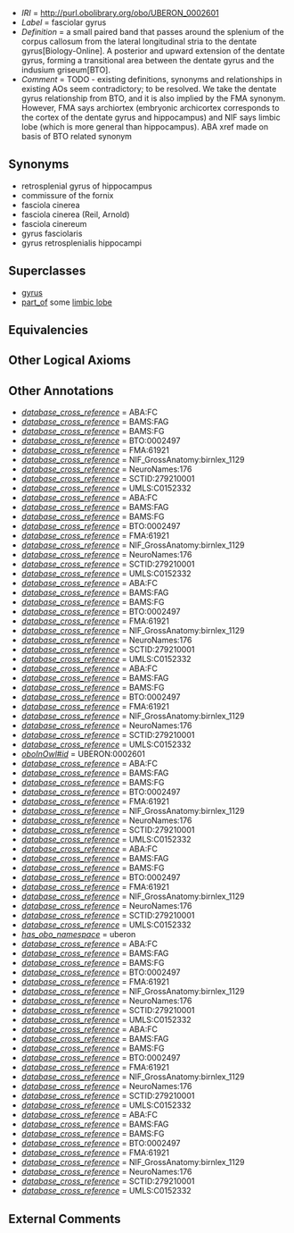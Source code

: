  * *IRI* = http://purl.obolibrary.org/obo/UBERON_0002601
 * *Label* = fasciolar gyrus
 * *Definition* = a small paired band that passes around the splenium of the corpus callosum from the lateral longitudinal stria to the dentate gyrus[Biology-Online]. A posterior and upward extension of the dentate gyrus, forming a transitional area between the dentate gyrus and the indusium griseum[BTO].
 * *Comment* = TODO - existing definitions, synonyms and relationships in existing AOs seem contradictory; to be resolved. We take the dentate gyrus relationship from BTO, and it is also implied by the FMA synonym. However, FMA says archiortex (embryonic archicortex corresponds to the cortex of the dentate gyrus and hippocampus) and NIF says limbic lobe (which is more general than hippocampus). ABA xref made on basis of BTO related synonym

## Synonyms

 * retrosplenial gyrus of hippocampus
 * commissure of the fornix
 * fasciola cinerea
 * fasciola cinerea (Reil, Arnold)
 * fasciola cinereum
 * gyrus fasciolaris
 * gyrus retrosplenialis hippocampi

## Superclasses

 * [gyrus](../../UBERON/00/UBERON_0000200.md)
 * [part_of](../../BFO/50/BFO_0000050.md) some [limbic lobe](../../UBERON/00/UBERON_0002600.md)

## Equivalencies


## Other Logical Axioms


## Other Annotations

 * *[database_cross_reference](../../ef/oboInOwl#hasDbXref.md)* = ABA:FC
 * *[database_cross_reference](../../ef/oboInOwl#hasDbXref.md)* = BAMS:FAG
 * *[database_cross_reference](../../ef/oboInOwl#hasDbXref.md)* = BAMS:FG
 * *[database_cross_reference](../../ef/oboInOwl#hasDbXref.md)* = BTO:0002497
 * *[database_cross_reference](../../ef/oboInOwl#hasDbXref.md)* = FMA:61921
 * *[database_cross_reference](../../ef/oboInOwl#hasDbXref.md)* = NIF_GrossAnatomy:birnlex_1129
 * *[database_cross_reference](../../ef/oboInOwl#hasDbXref.md)* = NeuroNames:176
 * *[database_cross_reference](../../ef/oboInOwl#hasDbXref.md)* = SCTID:279210001
 * *[database_cross_reference](../../ef/oboInOwl#hasDbXref.md)* = UMLS:C0152332
 * *[database_cross_reference](../../ef/oboInOwl#hasDbXref.md)* = ABA:FC
 * *[database_cross_reference](../../ef/oboInOwl#hasDbXref.md)* = BAMS:FAG
 * *[database_cross_reference](../../ef/oboInOwl#hasDbXref.md)* = BAMS:FG
 * *[database_cross_reference](../../ef/oboInOwl#hasDbXref.md)* = BTO:0002497
 * *[database_cross_reference](../../ef/oboInOwl#hasDbXref.md)* = FMA:61921
 * *[database_cross_reference](../../ef/oboInOwl#hasDbXref.md)* = NIF_GrossAnatomy:birnlex_1129
 * *[database_cross_reference](../../ef/oboInOwl#hasDbXref.md)* = NeuroNames:176
 * *[database_cross_reference](../../ef/oboInOwl#hasDbXref.md)* = SCTID:279210001
 * *[database_cross_reference](../../ef/oboInOwl#hasDbXref.md)* = UMLS:C0152332
 * *[database_cross_reference](../../ef/oboInOwl#hasDbXref.md)* = ABA:FC
 * *[database_cross_reference](../../ef/oboInOwl#hasDbXref.md)* = BAMS:FAG
 * *[database_cross_reference](../../ef/oboInOwl#hasDbXref.md)* = BAMS:FG
 * *[database_cross_reference](../../ef/oboInOwl#hasDbXref.md)* = BTO:0002497
 * *[database_cross_reference](../../ef/oboInOwl#hasDbXref.md)* = FMA:61921
 * *[database_cross_reference](../../ef/oboInOwl#hasDbXref.md)* = NIF_GrossAnatomy:birnlex_1129
 * *[database_cross_reference](../../ef/oboInOwl#hasDbXref.md)* = NeuroNames:176
 * *[database_cross_reference](../../ef/oboInOwl#hasDbXref.md)* = SCTID:279210001
 * *[database_cross_reference](../../ef/oboInOwl#hasDbXref.md)* = UMLS:C0152332
 * *[database_cross_reference](../../ef/oboInOwl#hasDbXref.md)* = ABA:FC
 * *[database_cross_reference](../../ef/oboInOwl#hasDbXref.md)* = BAMS:FAG
 * *[database_cross_reference](../../ef/oboInOwl#hasDbXref.md)* = BAMS:FG
 * *[database_cross_reference](../../ef/oboInOwl#hasDbXref.md)* = BTO:0002497
 * *[database_cross_reference](../../ef/oboInOwl#hasDbXref.md)* = FMA:61921
 * *[database_cross_reference](../../ef/oboInOwl#hasDbXref.md)* = NIF_GrossAnatomy:birnlex_1129
 * *[database_cross_reference](../../ef/oboInOwl#hasDbXref.md)* = NeuroNames:176
 * *[database_cross_reference](../../ef/oboInOwl#hasDbXref.md)* = SCTID:279210001
 * *[database_cross_reference](../../ef/oboInOwl#hasDbXref.md)* = UMLS:C0152332
 * *[oboInOwl#id](../../id/oboInOwl#id.md)* = UBERON:0002601
 * *[database_cross_reference](../../ef/oboInOwl#hasDbXref.md)* = ABA:FC
 * *[database_cross_reference](../../ef/oboInOwl#hasDbXref.md)* = BAMS:FAG
 * *[database_cross_reference](../../ef/oboInOwl#hasDbXref.md)* = BAMS:FG
 * *[database_cross_reference](../../ef/oboInOwl#hasDbXref.md)* = BTO:0002497
 * *[database_cross_reference](../../ef/oboInOwl#hasDbXref.md)* = FMA:61921
 * *[database_cross_reference](../../ef/oboInOwl#hasDbXref.md)* = NIF_GrossAnatomy:birnlex_1129
 * *[database_cross_reference](../../ef/oboInOwl#hasDbXref.md)* = NeuroNames:176
 * *[database_cross_reference](../../ef/oboInOwl#hasDbXref.md)* = SCTID:279210001
 * *[database_cross_reference](../../ef/oboInOwl#hasDbXref.md)* = UMLS:C0152332
 * *[database_cross_reference](../../ef/oboInOwl#hasDbXref.md)* = ABA:FC
 * *[database_cross_reference](../../ef/oboInOwl#hasDbXref.md)* = BAMS:FAG
 * *[database_cross_reference](../../ef/oboInOwl#hasDbXref.md)* = BAMS:FG
 * *[database_cross_reference](../../ef/oboInOwl#hasDbXref.md)* = BTO:0002497
 * *[database_cross_reference](../../ef/oboInOwl#hasDbXref.md)* = FMA:61921
 * *[database_cross_reference](../../ef/oboInOwl#hasDbXref.md)* = NIF_GrossAnatomy:birnlex_1129
 * *[database_cross_reference](../../ef/oboInOwl#hasDbXref.md)* = NeuroNames:176
 * *[database_cross_reference](../../ef/oboInOwl#hasDbXref.md)* = SCTID:279210001
 * *[database_cross_reference](../../ef/oboInOwl#hasDbXref.md)* = UMLS:C0152332
 * *[has_obo_namespace](../../ce/oboInOwl#hasOBONamespace.md)* = uberon
 * *[database_cross_reference](../../ef/oboInOwl#hasDbXref.md)* = ABA:FC
 * *[database_cross_reference](../../ef/oboInOwl#hasDbXref.md)* = BAMS:FAG
 * *[database_cross_reference](../../ef/oboInOwl#hasDbXref.md)* = BAMS:FG
 * *[database_cross_reference](../../ef/oboInOwl#hasDbXref.md)* = BTO:0002497
 * *[database_cross_reference](../../ef/oboInOwl#hasDbXref.md)* = FMA:61921
 * *[database_cross_reference](../../ef/oboInOwl#hasDbXref.md)* = NIF_GrossAnatomy:birnlex_1129
 * *[database_cross_reference](../../ef/oboInOwl#hasDbXref.md)* = NeuroNames:176
 * *[database_cross_reference](../../ef/oboInOwl#hasDbXref.md)* = SCTID:279210001
 * *[database_cross_reference](../../ef/oboInOwl#hasDbXref.md)* = UMLS:C0152332
 * *[database_cross_reference](../../ef/oboInOwl#hasDbXref.md)* = ABA:FC
 * *[database_cross_reference](../../ef/oboInOwl#hasDbXref.md)* = BAMS:FAG
 * *[database_cross_reference](../../ef/oboInOwl#hasDbXref.md)* = BAMS:FG
 * *[database_cross_reference](../../ef/oboInOwl#hasDbXref.md)* = BTO:0002497
 * *[database_cross_reference](../../ef/oboInOwl#hasDbXref.md)* = FMA:61921
 * *[database_cross_reference](../../ef/oboInOwl#hasDbXref.md)* = NIF_GrossAnatomy:birnlex_1129
 * *[database_cross_reference](../../ef/oboInOwl#hasDbXref.md)* = NeuroNames:176
 * *[database_cross_reference](../../ef/oboInOwl#hasDbXref.md)* = SCTID:279210001
 * *[database_cross_reference](../../ef/oboInOwl#hasDbXref.md)* = UMLS:C0152332
 * *[database_cross_reference](../../ef/oboInOwl#hasDbXref.md)* = ABA:FC
 * *[database_cross_reference](../../ef/oboInOwl#hasDbXref.md)* = BAMS:FAG
 * *[database_cross_reference](../../ef/oboInOwl#hasDbXref.md)* = BAMS:FG
 * *[database_cross_reference](../../ef/oboInOwl#hasDbXref.md)* = BTO:0002497
 * *[database_cross_reference](../../ef/oboInOwl#hasDbXref.md)* = FMA:61921
 * *[database_cross_reference](../../ef/oboInOwl#hasDbXref.md)* = NIF_GrossAnatomy:birnlex_1129
 * *[database_cross_reference](../../ef/oboInOwl#hasDbXref.md)* = NeuroNames:176
 * *[database_cross_reference](../../ef/oboInOwl#hasDbXref.md)* = SCTID:279210001
 * *[database_cross_reference](../../ef/oboInOwl#hasDbXref.md)* = UMLS:C0152332

## External Comments

